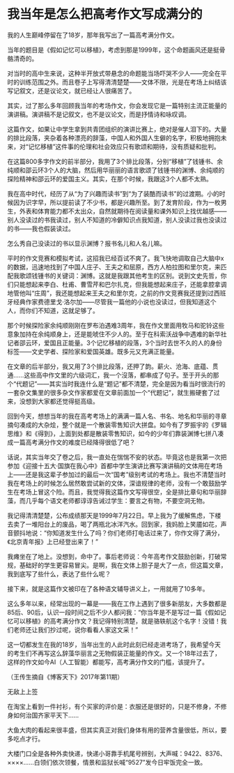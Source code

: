 # 我当年是怎么把高考作文写成满分的

我的人生巅峰停留在了18岁，那年我写出了一篇高考满分作文。 

当年的题目是《假如记忆可以移植》，考虑到那是1999年，这个命题画风还是挺骨骼清奇的。 

对当时的高中生来说，这种半开放式带悬念的命题能当场吓哭不少人——完全在平时的训练范围之外。而且卷子上写得清清楚楚——文体不限，光是在考场上纠结该写记叙文，还是议论文，就已经让人很痛苦了。 

其实，过了那么多年回顾我当年的考场作文，你会发现它是一篇特别主流正能量的演讲稿。演讲稿不是记叙文，也不是议论文，而是抒情诗和咏叹调。 

这篇作文，如果让中学生拿到共青团组织的演讲比赛上，绝对是催人泪下的。大量的排比段落，夹杂着各种漂亮的辞藻，中国人和外国人生僻的名字，积极地拥抱未来，对“记忆移植”这件事的伦理和社会效应只有歌颂和期待，没有质疑和批判。 

在这篇800多字作文的前半部分，我用了3个排比段落，分别“移植”了钱锺书、余纯顺和邵云环3个人的大脑，然后用华丽丽的语言歌颂了钱锺书的渊博、余纯顺的探险精神和邵云环的爱国主义。其实，在那个时候，我跟这3个人都不太熟。 

我在高中时代，经历了从“为了兴趣而读书”到“为了装酷而读书”的过渡期。小的时候因为识字早，所以提前读了不少书，都是兴趣所至。到了发育阶段，作为一枚男生，外表和体育能力都不太出众，自然就期待在阅读量和课外知识上找优越感——别人没读过的书我读过，别人不知道的冷僻知识点我知道，别人没读过我也没读过的书——我也假装读过。 

怎么秀自己没读过的书以显示渊博？报书名儿和人名儿嘛。 

平时的作文竞赛和模拟考试，这招我已经百试不爽了。我飞快地调取自己大脑中x的数据，迅速地找到了中国人庄子、王夫之和屈原，西方人柏拉图和里尔克，来匹配我歌颂钱锺书的关键词：渊博。这就是我跟其他考生的区别。说到文史先哲，你们只能想起来李白、杜甫、曹雪芹和巴尔扎克，但我能想起来庄子，还能拿腔拿调地管他叫“庄周”，我还能想起来王夫之和里尔克，之前的作文竞赛我还提到过西班牙经典作家费德里戈·洛尔加——尽管我一篇他的小说也没读过，但我知道这个人，而你们不知道，这就足够了。 

那个时候探险家余纯顺刚刚在罗布泊遇难3周年，我在作文里面用牧马和驼铃这些意象加持在余纯顺身上，还是能唬住不少人的。至于在科索沃战争中遇难的新华社记者邵云环，爱国且正能量。3个记忆移植的段落，3个当时去世不久的人的身份标签——文史学者、探险家和爱国英雄。既多元又充满正能量。 

在文章的后半部分，我又用了3个排比段落，还押了韵。薪火、沧海、底蕴、贯通……这些高中作文里的六级词汇，我一个沒落，都串成了句子。至于开头的那个“代题记”——其实当时我连什么是“题记”都不清楚，完全是因为看当时很流行的一套杂文集里的很多杂文作家都爱在文章前面加一个“代题记”，就生搬硬套了过来，没想到大家都还觉得挺高级。 

回到今天，想想当年的我在高考考场上的满满一篇人名、书名、地名和华丽的寻章摘句凑成的大杂烩，整个就是一个散装零售知识大拼盘。如今有了罗振宇的《罗辑思维》和《得到》，上面到处都是散装零售知识，如今的少年们靠装渊博七拼八凑成一篇高考满分作文的难度已经降得很低了吧？ 

话说，其实当年交了卷之后，我一直处在惴惴不安的状态。毕竟这也是我第一次把参加《迎接十五大·国旗在我心中》首都中学生演讲比赛写演讲稿的文体用在考场上——还是我这辈子参加过的最后一次“国考”级别考试的考场上。我也不清楚当时我在考场上的时候怎么居然敢尝试新的文体，深谙规律的老师，没有一个敢鼓励学生在考场上冒这个险。而且，我觉得我这篇作文写得很空，全是排比章句和华丽辞藻，而几乎每个语文老师都谆谆告诫过学生：要言之有物，不要空洞无物。 

我记得清清楚楚，公布成绩那天是1999年7月22日。早上我为了缓解焦虑，下楼去卖了一堆阳台上的废品，喝了两瓶北冰洋汽水。回到家，我妈脸上笑靥如花，声音颤抖地说：“你知道发生什么了吗？你们老师打电话过来了，你作文得了满分，《北京青年报》上已经登出来了！” 

我瘫坐在了地上。没想到，命中了。事后老师说：今年高考作文鼓励创新，打破常规，基础好的学生更容易冒尖。是啊，我在文体上胆子是大了一点，但这篇文章，我到底写了些什么，表达了些什么呢？ 

接下来，就是这篇作文被印在了各种语文辅导讲义上，一用就用了10多年。 

这么多年以来，经常出现的一幕是——我在工作上遇到了很多新朋友，大多数都是85后、90后，认识一段时间之后不少人都问我：“你当年是不是写过一篇《假如记忆可以移植》的高考满分作文？我记得特别清楚，就是骆轶航这个名字！没错！我们老师还让我们抄过呢，说你看看人家这文采！” 

这一切都发生在我的18岁，当年出生的人此时此刻已经走进考场了，我希望今天的考生们不再写这么辞藻华丽言之无物假装正能量的作文。又一个18年过去了，这样的作文如今AI（人工智能）都能写，高考满分作文的门槛，该提升了。 

（王传生摘自《博客天下》2017年第11期） 

无敌上上签 

在淘宝上看到一件衬衫，有个买家的评价是：衣服还是很好的，只是不修身，不修身如何治国齐家平天下…… 

大鱼大肉的看起来很丰盛，但其实真正对我们身体有用的营养含量很低，所以，要多吃点才行。 

大楼门口全是各种外卖快递，快递小哥靠手机尾号辨别，大声喊：9422、8376、××××……白领们依次领餐，情景和监狱长喊“9527”发今日牢饭完全一致。